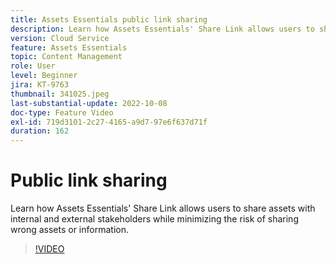 ```yaml
---
title: Assets Essentials public link sharing
description: Learn how Assets Essentials' Share Link allows users to share assets with internal and external stakeholders while minimizing the risk of sharing wrong assets … (Descriptions should be between 60 and 160 characters)
version: Cloud Service
feature: Assets Essentials
topic: Content Management
role: User
level: Beginner
jira: KT-9763
thumbnail: 341025.jpeg
last-substantial-update: 2022-10-08
doc-type: Feature Video
exl-id: 719d3101-2c27-4165-a9d7-97e6f637d71f
duration: 162
---
```

# Public link sharing

Learn how Assets Essentials' Share Link allows users to share assets with internal and external stakeholders while minimizing the risk of sharing wrong assets or information.

>[!VIDEO](https://video.tv.adobe.com/v/341025?quality=12&learn=on)
